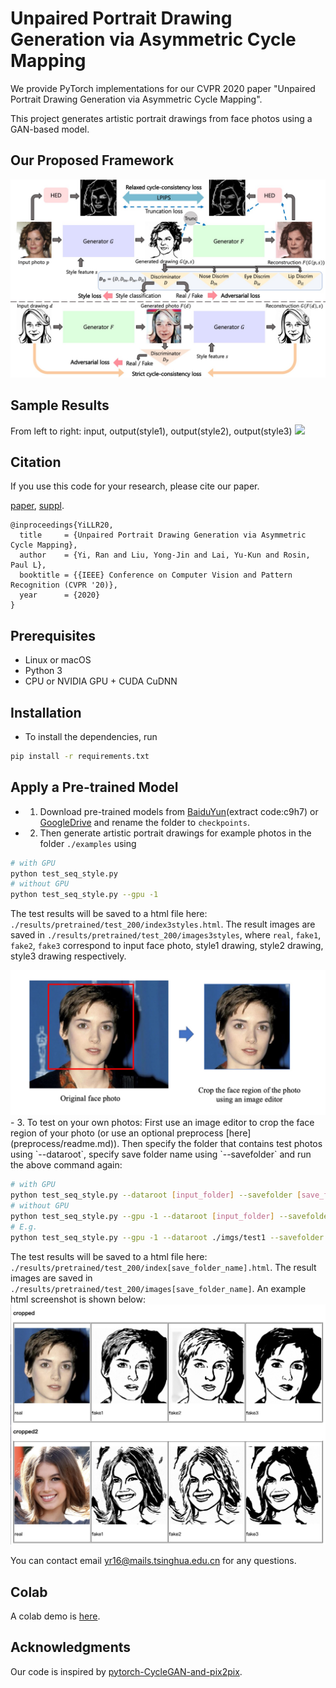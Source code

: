 
# Unpaired Portrait Drawing Generation via Asymmetric Cycle Mapping

We provide PyTorch implementations for our CVPR 2020 paper "Unpaired Portrait Drawing Generation via Asymmetric Cycle Mapping".

This project generates artistic portrait drawings from face photos using a GAN-based model.


## Our Proposed Framework
 
<img src = 'imgs/architecture.jpg'>

## Sample Results
From left to right: input, output(style1), output(style2), output(style3)
<img src = 'imgs/results.jpg'>

## Citation
If you use this code for your research, please cite our paper.

[paper](https://openaccess.thecvf.com/content_CVPR_2020/papers/Yi_Unpaired_Portrait_Drawing_Generation_via_Asymmetric_Cycle_Mapping_CVPR_2020_paper.pdf), [suppl](https://openaccess.thecvf.com/content_CVPR_2020/supplemental/Yi_Unpaired_Portrait_Drawing_CVPR_2020_supplemental.pdf).
```
@inproceedings{YiLLR20,
  title     = {Unpaired Portrait Drawing Generation via Asymmetric Cycle Mapping},
  author    = {Yi, Ran and Liu, Yong-Jin and Lai, Yu-Kun and Rosin, Paul L},
  booktitle = {{IEEE} Conference on Computer Vision and Pattern Recognition (CVPR '20)},
  year      = {2020}
}
```

## Prerequisites
- Linux or macOS
- Python 3
- CPU or NVIDIA GPU + CUDA CuDNN


## Installation
- To install the dependencies, run
```bash
pip install -r requirements.txt
```

## Apply a Pre-trained Model

- 1. Download pre-trained models from [BaiduYun](https://pan.baidu.com/s/1_9Fy8mRpTQp6AvqhHsfQAQ)(extract code:c9h7) or [GoogleDrive](https://drive.google.com/drive/folders/1FzOcdlMYhvK_nyLCe8wnwotMphhIoiYt?usp=sharing) and rename the folder to `checkpoints`.

- 2. Then generate artistic portrait drawings for example photos in the folder `./examples` using
``` bash
# with GPU
python test_seq_style.py
# without GPU
python test_seq_style.py --gpu -1
```
The test results will be saved to a html file here: `./results/pretrained/test_200/index3styles.html`.
The result images are saved in `./results/pretrained/test_200/images3styles`,
where `real`, `fake1`, `fake2`, `fake3` correspond to input face photo, style1 drawing, style2 drawing, style3 drawing respectively.

<img src = 'imgs/how_to_crop.jpg'>
- 3. To test on your own photos: First use an image editor to crop the face region of your photo (or use an optional preprocess [here](preprocess/readme.md)). Then specify the folder that contains test photos using `--dataroot`, specify save folder name using `--savefolder` and run the above command again:

``` bash
# with GPU
python test_seq_style.py --dataroot [input_folder] --savefolder [save_folder_name]
# without GPU
python test_seq_style.py --gpu -1 --dataroot [input_folder] --savefolder [save_folder_name]
# E.g.
python test_seq_style.py --gpu -1 --dataroot ./imgs/test1 --savefolder 3styles_test1
```
The test results will be saved to a html file here: `./results/pretrained/test_200/index[save_folder_name].html`.
The result images are saved in `./results/pretrained/test_200/images[save_folder_name]`.
An example html screenshot is shown below:
<img src = 'imgs/result_html.jpg'>

You can contact email yr16@mails.tsinghua.edu.cn for any questions.

## Colab
A colab demo is [here](https://colab.research.google.com/drive/1U1fPXD1JukuKPOrhGMX1iaJC-d8_RUYr).

## Acknowledgments
Our code is inspired by [pytorch-CycleGAN-and-pix2pix](https://github.com/junyanz/pytorch-CycleGAN-and-pix2pix).
